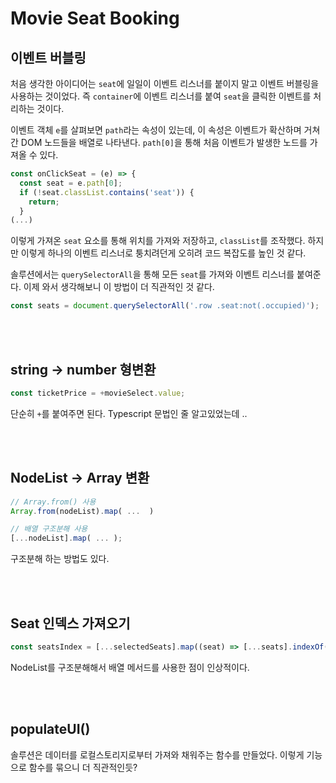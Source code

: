 # Movie Seat Booking

## 이벤트 버블링

처음 생각한 아이디어는 `seat`에 일일이 이벤트 리스너를 붙이지 말고 이벤트 버블링을 사용하는 것이었다. 즉 `container`에 이벤트 리스너를 붙여 `seat`을 클릭한 이벤트를 처리하는 것이다.<br />

이벤트 객체 `e`를 살펴보면 `path`라는 속성이 있는데, 이 속성은 이벤트가 확산하며 거쳐간 DOM 노드들을 배열로 나타낸다. `path[0]`을 통해 처음 이벤트가 발생한 노드를 가져올 수 있다.

```js
const onClickSeat = (e) => {
  const seat = e.path[0];
  if (!seat.classList.contains('seat')) {
    return;
  }
(...)
```

이렇게 가져온 `seat` 요소를 통해 위치를 가져와 저장하고, `classList`를 조작했다. 하지만 이렇게 하나의 이벤트 리스너로 퉁치려던게 오히려 코드 복잡도를 높인 것 같다.<br/>

솔루션에서는 `querySelectorAll`을 통해 모든 `seat`를 가져와 이벤트 리스너를 붙여준다. 이제 와서 생각해보니 이 방법이 더 직관적인 것 같다.

```js
const seats = document.querySelectorAll('.row .seat:not(.occupied)');
```

<br/><br/>

## string -> number 형변환

```js
const ticketPrice = +movieSelect.value;
```

단순히 `+`를 붙여주면 된다. Typescript 문법인 줄 알고있었는데 ..

<br/><br/>

## NodeList -> Array 변환

```js
// Array.from() 사용
Array.from(nodeList).map( ...  )

// 배열 구조분해 사용
[...nodeList].map( ... );
```

구조분해 하는 방법도 있다.

<br/><br/>

## Seat 인덱스 가져오기

```js
const seatsIndex = [...selectedSeats].map((seat) => [...seats].indexOf(seat));
```

NodeList를 구조분해해서 배열 메서드를 사용한 점이 인상적이다.

<br/><br/>

## populateUI()

솔루션은 데이터를 로컬스토리지로부터 가져와 채워주는 함수를 만들었다. 이렇게 기능으로 함수를 묶으니 더 직관적인듯?
